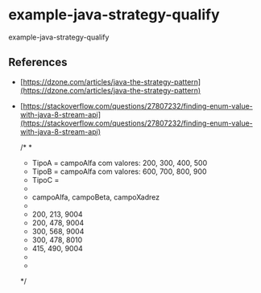 # example-java-strategy-qualify

example-java-strategy-qualify


## References

- [https://dzone.com/articles/java-the-strategy-pattern](https://dzone.com/articles/java-the-strategy-pattern)

- [https://stackoverflow.com/questions/27807232/finding-enum-value-with-java-8-stream-api](https://stackoverflow.com/questions/27807232/finding-enum-value-with-java-8-stream-api)



	/*
	 * 
	 * TipoA = campoAlfa com valores: 200, 300, 400, 500
	 * TipoB = campoAlfa com valores: 600, 700, 800, 900
	 * TipoC = 
	 * 
	 * campoAlfa, campoBeta, campoXadrez
	 * 
	 * 200, 213, 9004
	 * 200, 478, 9004
	 * 300, 568, 9004
	 * 300, 478, 8010
	 * 415, 490, 9004
	 * 
	 * 
	 */